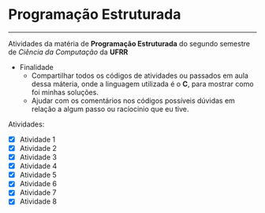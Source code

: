 # Programação Estruturada
***
 Atividades da matéria de **Programação Estruturada** do segundo semestre de *Ciência da Computação* da **UFRR**
 * Finalidade
    * Compartilhar todos os códigos de atividades ou passados em aula dessa máteria, onde a linguagem utilizada é o **C**, para mostrar como foi minhas soluções.
    * Ajudar com os comentários nos códigos possíveis dúvidas em relação a algum passo ou racíocinio que eu tive.

Atividades:
- [x] Atividade 1
- [x] Atividade 2
- [x] Atividade 3
- [x] Atividade 4
- [x] Atividade 5
- [x] Atividade 6
- [x] Atividade 7
- [x] Atividade 8

